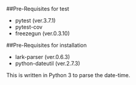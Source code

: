 ##Pre-Requisites for test
* pytest (ver.3.7.1)
* pytest-cov
* freezegun (ver.0.3.10)

##Pre-Requisites for installation
* lark-parser (ver.0.6.3)
* python-dateutil (ver.2.7.3)

This is written in Python 3 to parse the date-time.
